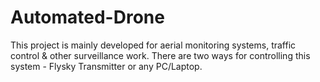 # Automated-Drone
This project is mainly developed for aerial monitoring systems, traffic control &amp; other surveillance work.  There are two ways for controlling this system - Flysky Transmitter or any PC/Laptop. 
